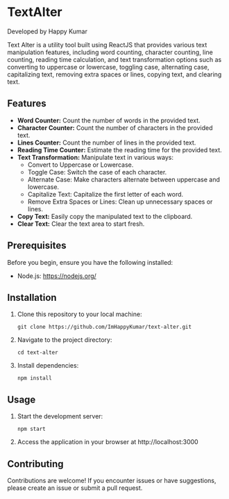 # TextAlter

Developed by Happy Kumar

Text Alter is a utility tool built using ReactJS that provides various text manipulation features, including word counting, character counting, line counting, reading time calculation, and text transformation options such as converting to uppercase or lowercase, toggling case, alternating case, capitalizing text, removing extra spaces or lines, copying text, and clearing text.

## Features
- **Word Counter:** Count the number of words in the provided text.
- **Character Counter:** Count the number of characters in the provided text.
- **Lines Counter:** Count the number of lines in the provided text.
- **Reading Time Counter:** Estimate the reading time for the provided text.
- **Text Transformation:** Manipulate text in various ways:
  - Convert to Uppercase or Lowercase.
  - Toggle Case: Switch the case of each character.
  - Alternate Case: Make characters alternate between uppercase and lowercase.
  - Capitalize Text: Capitalize the first letter of each word.
  - Remove Extra Spaces or Lines: Clean up unnecessary spaces or lines.
- **Copy Text:** Easily copy the manipulated text to the clipboard.
- **Clear Text:** Clear the text area to start fresh.

## Prerequisites
Before you begin, ensure you have the following installed:
- Node.js: https://nodejs.org/

## Installation
1. Clone this repository to your local machine:
    ```
    git clone https://github.com/ImHappyKumar/text-alter.git
    ```
2. Navigate to the project directory:
    ```
    cd text-alter
    ```
3. Install dependencies:
    ```
    npm install
    ```
    
## Usage
1. Start the development server:
    ```
    npm start
    ```
2. Access the application in your browser at http://localhost:3000

## Contributing
Contributions are welcome! If you encounter issues or have suggestions, please create an issue or submit a pull request.
    


